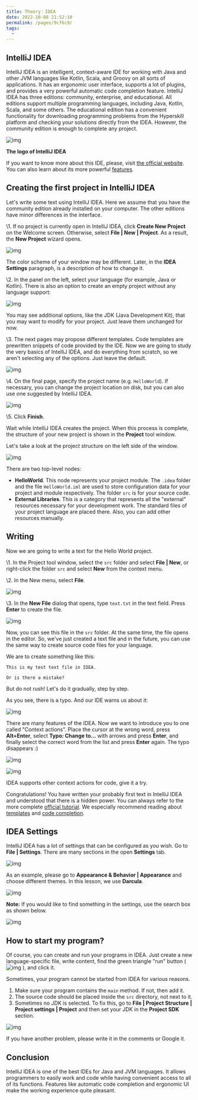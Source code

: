 ```yaml
---
title: Theory：IDEA
date: 2022-10-08 21:52:10
permalink: /pages/9cf6c9/
tags:
  - 
---
```

## IntelliJ IDEA

IntelliJ IDEA is an intelligent, context-aware IDE for working with Java and other JVM languages like Kotlin, Scala, and Groovy on all sorts of applications. It has an ergonomic user interface, supports a lot of plugins, and provides a very powerful automatic code completion feature. IntelliJ IDEA has three editions: community, enterprise, and educational. All editions support multiple programming languages, including Java, Kotlin, Scala, and some others. The educational edition has a convenient functionality for downloading programming problems from the Hyperskill platform and checking your solutions directly from the IDEA. However, the community edition is enough to complete any project.

![img](https://ucarecdn.com/d9d6aa88-7736-4c68-8e12-96dd3d013e37/)

**The logo of IntelliJ IDEA**

If you want to know more about this IDE, please, visit [the official website](https://www.jetbrains.com/idea/). You can also learn about its more powerful [features](https://blog.jetbrains.com/idea/2016/03/enjoying-java-and-being-more-productive-with-intellij-idea/).

## Creating the first project in IntelliJ IDEA

Let's write some text using IntelliJ IDEA. Here we assume that you have the community edition already installed on your computer. The other editions have minor differences in the interface.

\1. If no project is currently open in IntelliJ IDEA, click **Create New Project** on the Welcome screen. Otherwise, select **File | New | Project**. As a result, the **New Project** wizard opens.

![img](https://ucarecdn.com/7889afb5-924c-4a49-821c-45dca8bb232e/)

The color scheme of your window may be different. Later, in the **IDEA Settings** paragraph, is a description of how to change it.

\2. In the panel on the left, select your language (for example, Java or Kotlin). There is also an option to create an empty project without any language support:

![img](https://ucarecdn.com/1ac15a4c-1832-4f5e-af9d-73a4af3ee83f/)

You may see additional options, like the JDK (Java Development Kit), that you may want to modify for your project. Just leave them unchanged for now.

\3. The next pages may propose different templates. Code templates are prewritten snippets of code provided by the IDE. Now we are going to study the very basics of IntelliJ IDEA, and do everything from scratch, so we aren't selecting any of the options. Just leave the default.

![img](https://ucarecdn.com/841e12fc-4013-4250-953c-4ec0e6e4d902/)

\4. On the final page, specify the project name (e.g. `HelloWorld`). If necessary, you can change the project location on disk, but you can also use one suggested by IntelliJ IDEA.

![img](https://ucarecdn.com/cbaae9c0-e696-4033-89de-3e9eb069ee0b/)

\5. Click **Finish**.

Wait while IntelliJ IDEA creates the project. When this process is complete, the structure of your new project is shown in the **Project** tool window.

Let's take a look at the project structure on the left side of the window.

![img](https://ucarecdn.com/e9f47471-674c-401c-8e07-92c99a7dde70/)

There are two top-level nodes:

- **HelloWorld**. This node represents your project module. The `.idea` folder and the file `HelloWorld.iml` are used to store configuration data for your project and module respectively. The folder `src` is for your source code.
- **External Libraries**. This is a category that represents all the "external" resources necessary for your development work. The standard files of your project language are placed there. Also, you can add other resources manually.

## Writing

Now we are going to write a text for the Hello World project.

\1. In the Project tool window, select the `src` folder and select **File | New**, or right-click the folder `src` and select **New** from the context menu.

\2. In the New menu, select **File**.

![img](https://ucarecdn.com/cce89d59-a49d-432f-b3df-b6566d01f276/)

\3. In the **New File** dialog that opens, type `text.txt` in the text field. Press **Enter** to create the file.

![img](https://ucarecdn.com/c1cc0feb-55cf-46ba-8658-e59a369a951b/)

Now, you can see this file in the `src` folder. At the same time, the file opens in the editor. So, we've just created a text file and in the future, you can use the same way to create source code files for your language.

We are to create something like this:

```no-highlight
This is my test text file in IDEA.

Or is there a mistake?
```

But do not rush! Let's do it gradually, step by step.

As you see, there is a typo. And our IDE warns us about it:

![img](https://ucarecdn.com/158c0fa3-791f-4bac-bc1a-d76e0f999d2f/)

There are many features of the IDEA. Now we want to introduce you to one called "Context actions". Place the cursor at the wrong word, press **Alt+Enter**, select **Typo: Change to...** with arrows and press **Enter**, and finally select the correct word from the list and press **Enter** again. The typo disappears :)

![img](https://ucarecdn.com/770a8448-ed00-4d12-9ee4-e004e43bebb4/)

![img](https://ucarecdn.com/93b2152e-1126-448e-b95a-a3920e31c539/)

IDEA supports other context actions for code, give it a try.

Congratulations! You have written your probably first text in IntelliJ IDEA and understood that there is a hidden power. You can always refer to the more complete [official tutorial](https://www.jetbrains.com/help/idea/creating-and-running-your-first-java-application.html#create_project). We especially recommend reading about [templates](https://www.jetbrains.com/help/idea/using-file-and-code-templates.html) and [code completion](https://www.jetbrains.com/help/idea/auto-completing-code.html).

## IDEA Settings

IntelliJ IDEA has a lot of settings that can be configured as you wish. Go to **File | Settings**. There are many sections in the open **Settings** tab.

![img](https://ucarecdn.com/40d5aa54-17a8-4732-814f-3f0bfff6046e/)

As an example, please go to **Appearance & Behavior | Appearance** and choose different themes. In this lesson, we use **Darcula**.

![img](https://ucarecdn.com/b3400f88-fcfa-4bb9-834f-ba424f108161/)





**Note:** If you would like to find something in the settings, use the search box as shown below.



![img](https://ucarecdn.com/a9b21fc5-be9f-4dbd-894a-7a3d2a74a73d/)

## How to start my program?

Of course, you can create and run your programs in IDEA. Just create a new language-specific file, write content, find the green triangle "run" button ( ![img](https://ucarecdn.com/fd073dc5-ef21-4698-9d4a-6be5f748cf5b/) ), and click it.

Sometimes, your program cannot be started from IDEA for various reasons.

1. Make sure your program contains the `main` method. If not, then add it.
2. The source code should be placed inside the `src` directory, not next to it.
3. Sometimes no JDK is selected. To fix this, go to **File | Project Structure | Project settings | Project** and then set your JDK in the **Project SDK** section.

![img](https://ucarecdn.com/ebffd8a3-d2a2-4a65-a349-85c78d63eb4b/)

If you have another problem, please write it in the comments or Google it.

## Conclusion

IntelliJ IDEA is one of the best IDEs for Java and JVM languages. It allows programmers to easily work and code while having convenient access to all of its functions. Features like automatic code completion and ergonomic UI make the working experience quite pleasant.